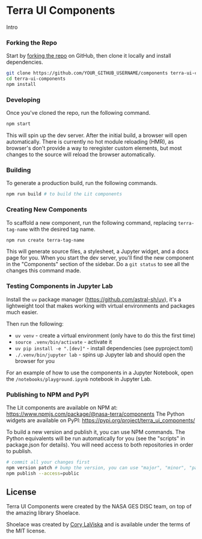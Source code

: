 # Terra UI Components

Intro

### Forking the Repo

Start by [forking the repo](https://github.com/gesdisc/components/fork) on GitHub, then clone it locally and install dependencies.

```bash
git clone https://github.com/YOUR_GITHUB_USERNAME/components terra-ui-components
cd terra-ui-components
npm install
```

### Developing

Once you've cloned the repo, run the following command.

```bash
npm start
```

This will spin up the dev server. After the initial build, a browser will open automatically. There is currently no hot module reloading (HMR), as browser's don't provide a way to reregister custom elements, but most changes to the source will reload the browser automatically.

### Building

To generate a production build, run the following commands.

```bash
npm run build # to build the Lit components
```

### Creating New Components

To scaffold a new component, run the following command, replacing `terra-tag-name` with the desired tag name.

```bash
npm run create terra-tag-name
```

This will generate source files, a stylesheet, a Jupyter widget, and a docs page for you. When you start the dev server, you'll find the new component in the "Components" section of the sidebar. Do a `git status` to see all the changes this command made.

### Testing Components in Jupyter Lab

Install the `uv` package manager (https://github.com/astral-sh/uv), it's a lightweight tool that makes working with virtual environments and packages much easier.

Then run the following:

-   `uv venv` - create a virtual environment (only have to do this the first time)
-   `source .venv/bin/activate` - activate it
-   `uv pip install -e ".[dev]"` - install dependencies (see pyproject.toml)
-   `./.venv/bin/jupyter lab` - spins up Jupyter lab and should open the browser for you

For an example of how to use the components in a Jupyter Notebook, open the `/notebooks/playground.ipynb` notebook in Jupyter Lab.

### Publishing to NPM and PyPI

The Lit components are available on NPM at: https://www.npmjs.com/package/@nasa-terra/components
The Python widgets are available on PyPI: https://pypi.org/project/terra_ui_components/

To build a new version and publish it, you can use NPM commands. The Python equivalents will be run automatically for you (see the "scripts" in package.json for details). You will need access to both repositories in order to publish.

```bash
# commit all your changes first
npm version patch # bump the version, you can use "major", "minor", "patch", etc.
npm publish --access=public
```

## License

Terra UI Components were created by the NASA GES DISC team, on top of the amazing library Shoelace.

Shoelace was created by [Cory LaViska](https://twitter.com/claviska) and is available under the terms of the MIT license.
